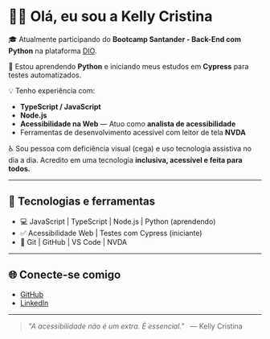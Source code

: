 # 👩‍💻 Olá, eu sou a Kelly Cristina

🎓 Atualmente participando do **Bootcamp Santander - Back-End com Python** na plataforma [DIO](https://dio.me).

💬 Estou aprendendo **Python** e iniciando meus estudos em **Cypress** para testes automatizados.

💡 Tenho experiência com:
- **TypeScript / JavaScript**
- **Node.js**
- **Acessibilidade na Web** — Atuo como **analista de acessibilidade**
- Ferramentas de desenvolvimento acessível com leitor de tela **NVDA**

♿ Sou pessoa com deficiência visual (cega) e uso tecnologia assistiva no dia a dia. Acredito em uma tecnologia **inclusiva, acessível e feita para todos.**

---

## 🚀 Tecnologias e ferramentas

- 💻 JavaScript | TypeScript | Node.js | Python (aprendendo)
- ✅ Acessibilidade Web | Testes com Cypress (iniciante)
- 🧭 Git | GitHub | VS Code | NVDA

---

## 🌐 Conecte-se comigo

- [GitHub](https://github.com/KellyCristinaSilva-DEV)  
- [LinkedIn](https://www.linkedin.com/in/kelly-cristina-silva-10a153323/)

---

> _"A acessibilidade não é um extra. É essencial."_  
> — Kelly Cristina